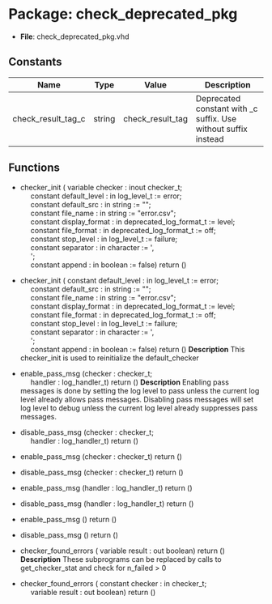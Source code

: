 # Package: check_deprecated_pkg

- **File**: check_deprecated_pkg.vhd
## Constants

| Name               | Type   | Value             | Description                                                      |
| ------------------ | ------ | ----------------- | ---------------------------------------------------------------- |
| check_result_tag_c | string |  check_result_tag |  Deprecated constant with _c suffix. Use without suffix instead  |
## Functions
- checker_init <font id="function_arguments">( variable checker : inout checker_t;<br><span style="padding-left:20px"> constant default_level  : in log_level_t  := error;<br><span style="padding-left:20px"> constant default_src    : in string       := "";<br><span style="padding-left:20px"> constant file_name      : in string       := "error.csv";<br><span style="padding-left:20px"> constant display_format : in deprecated_log_format_t := level;<br><span style="padding-left:20px"> constant file_format    : in deprecated_log_format_t := off;<br><span style="padding-left:20px"> constant stop_level : in log_level_t := failure;<br><span style="padding-left:20px"> constant separator      : in character    := ',<br><span style="padding-left:20px">';<br><span style="padding-left:20px"> constant append         : in boolean      := false) </font> <font id="function_return">return ()</font>
- checker_init <font id="function_arguments">( constant default_level  : in log_level_t  := error;<br><span style="padding-left:20px"> constant default_src    : in string       := "";<br><span style="padding-left:20px"> constant file_name      : in string       := "error.csv";<br><span style="padding-left:20px"> constant display_format : in deprecated_log_format_t := level;<br><span style="padding-left:20px"> constant file_format    : in deprecated_log_format_t := off;<br><span style="padding-left:20px"> constant stop_level : in log_level_t := failure;<br><span style="padding-left:20px"> constant separator      : in character    := ',<br><span style="padding-left:20px">';<br><span style="padding-left:20px"> constant append         : in boolean      := false) </font> <font id="function_return">return ()</font>
**Description**
 This checker_init is used to reinitialize the default_checker

- enable_pass_msg <font id="function_arguments">(checker : checker_t;<br><span style="padding-left:20px"> handler : log_handler_t) </font> <font id="function_return">return ()</font>
**Description**
 Enabling pass messages is done by setting the log level to pass unless
 the current log level already allows pass messages. Disabling pass messages
 will set log level to debug unless the current log level already suppresses
 pass messages.

- disable_pass_msg <font id="function_arguments">(checker : checker_t;<br><span style="padding-left:20px"> handler : log_handler_t) </font> <font id="function_return">return ()</font>
- enable_pass_msg <font id="function_arguments">(checker : checker_t) </font> <font id="function_return">return ()</font>
- disable_pass_msg <font id="function_arguments">(checker : checker_t) </font> <font id="function_return">return ()</font>
- enable_pass_msg <font id="function_arguments">(handler : log_handler_t) </font> <font id="function_return">return ()</font>
- disable_pass_msg <font id="function_arguments">(handler : log_handler_t) </font> <font id="function_return">return ()</font>
- enable_pass_msg <font id="function_arguments">()</font> <font id="function_return">return ()</font>
- disable_pass_msg <font id="function_arguments">()</font> <font id="function_return">return ()</font>
- checker_found_errors <font id="function_arguments">( variable result : out boolean) </font> <font id="function_return">return ()</font>
**Description**
 These subprograms can be replaced by calls to get_checker_stat and check for n_failed > 0

- checker_found_errors <font id="function_arguments">( constant checker : in checker_t;<br><span style="padding-left:20px"> variable result : out   boolean) </font> <font id="function_return">return ()</font>
